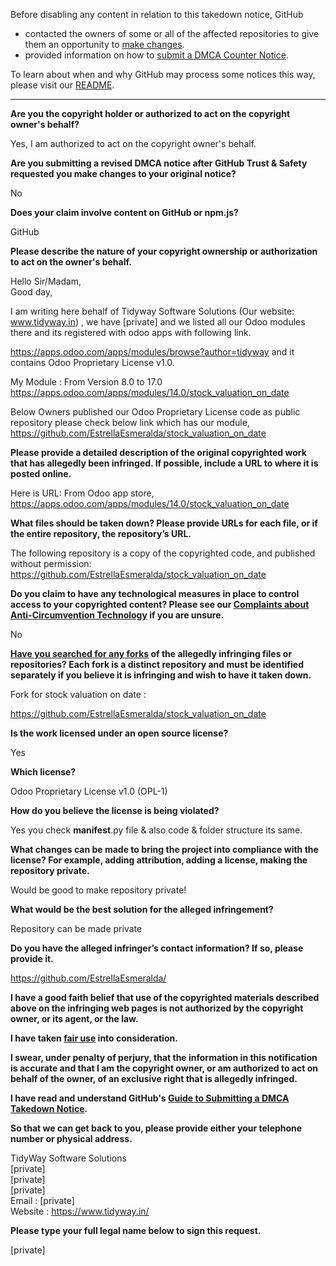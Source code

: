 Before disabling any content in relation to this takedown notice, GitHub
- contacted the owners of some or all of the affected repositories to give them an opportunity to [make changes](https://docs.github.com/en/github/site-policy/dmca-takedown-policy#a-how-does-this-actually-work).
- provided information on how to [submit a DMCA Counter Notice](https://docs.github.com/en/articles/guide-to-submitting-a-dmca-counter-notice).

To learn about when and why GitHub may process some notices this way, please visit our [README](https://github.com/github/dmca/blob/master/README.md#anatomy-of-a-takedown-notice).

---

**Are you the copyright holder or authorized to act on the copyright owner's behalf?**

Yes, I am authorized to act on the copyright owner's behalf.

**Are you submitting a revised DMCA notice after GitHub Trust & Safety requested you make changes to your original notice?**

No

**Does your claim involve content on GitHub or npm.js?**

GitHub

**Please describe the nature of your copyright ownership or authorization to act on the owner's behalf.**

Hello Sir/Madam,  
Good day,

I am writing here behalf of Tidyway Software Solutions (Our website: www.tidyway.in) , we have [private] and we listed all our Odoo modules there and its registered with odoo apps with following link.

https://apps.odoo.com/apps/modules/browse?author=tidyway and it contains Odoo Proprietary License v1.0.

My Module : From Version 8.0 to 17.0  
https://apps.odoo.com/apps/modules/14.0/stock_valuation_on_date

Below Owners published our Odoo Proprietary License code as public repository please check below link which has our module,
https://github.com/EstrellaEsmeralda/stock_valuation_on_date

**Please provide a detailed description of the original copyrighted work that has allegedly been infringed. If possible, include a URL to where it is posted online.**

Here is URL: From Odoo app store,  
https://apps.odoo.com/apps/modules/14.0/stock_valuation_on_date

**What files should be taken down? Please provide URLs for each file, or if the entire repository, the repository’s URL.**

The following repository is a copy of the copyrighted code, and published without permission:  
https://github.com/EstrellaEsmeralda/stock_valuation_on_date

**Do you claim to have any technological measures in place to control access to your copyrighted content? Please see our <a href="https://docs.github.com/articles/guide-to-submitting-a-dmca-takedown-notice#complaints-about-anti-circumvention-technology">Complaints about Anti-Circumvention Technology</a> if you are unsure.**

No

**<a href="https://docs.github.com/articles/dmca-takedown-policy#b-what-about-forks-or-whats-a-fork">Have you searched for any forks</a> of the allegedly infringing files or repositories? Each fork is a distinct repository and must be identified separately if you believe it is infringing and wish to have it taken down.**

Fork for stock valuation on date :

https://github.com/EstrellaEsmeralda/stock_valuation_on_date

**Is the work licensed under an open source license?**

Yes

**Which license?**

Odoo Proprietary License v1.0 (OPL-1)

**How do you believe the license is being violated?**

Yes you check __manifest__.py file & also code & folder structure its same.

**What changes can be made to bring the project into compliance with the license? For example, adding attribution, adding a license, making the repository private.**

Would be good to make repository private!

**What would be the best solution for the alleged infringement?**

Repository can be made private

**Do you have the alleged infringer’s contact information? If so, please provide it.**

https://github.com/EstrellaEsmeralda/

**I have a good faith belief that use of the copyrighted materials described above on the infringing web pages is not authorized by the copyright owner, or its agent, or the law.**

**I have taken <a href="https://www.lumendatabase.org/topics/22">fair use</a> into consideration.**

**I swear, under penalty of perjury, that the information in this notification is accurate and that I am the copyright owner, or am authorized to act on behalf of the owner, of an exclusive right that is allegedly infringed.**

**I have read and understand GitHub's <a href="https://docs.github.com/articles/guide-to-submitting-a-dmca-takedown-notice/">Guide to Submitting a DMCA Takedown Notice</a>.**

**So that we can get back to you, please provide either your telephone number or physical address.**

TidyWay Software Solutions  
[private]  
[private]  
[private]  
Email : [private]  
Website : https://www.tidyway.in/

**Please type your full legal name below to sign this request.**

[private]  
